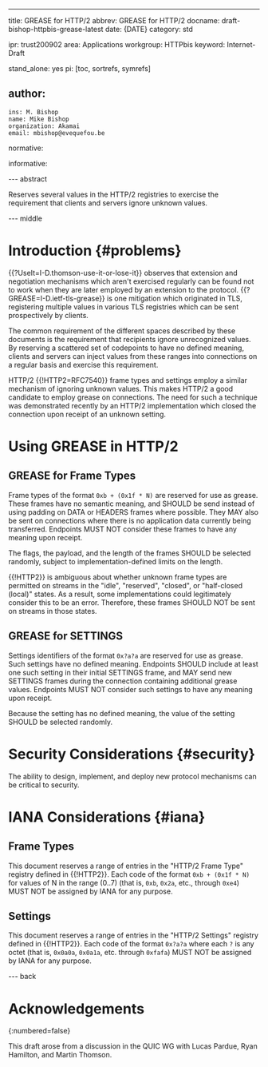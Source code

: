 ---
title: GREASE for HTTP/2
abbrev: GREASE for HTTP/2
docname: draft-bishop-httpbis-grease-latest
date: {DATE}
category: std

ipr: trust200902
area: Applications
workgroup: HTTPbis
keyword: Internet-Draft

stand_alone: yes
pi: [toc, sortrefs, symrefs]

author:
  -
    ins: M. Bishop
    name: Mike Bishop
    organization: Akamai
    email: mbishop@evequefou.be

normative:

informative:



--- abstract

Reserves several values in the HTTP/2 registries to exercise the requirement
that clients and servers ignore unknown values.

--- middle

# Introduction        {#problems}

{{?UseIt=I-D.thomson-use-it-or-lose-it}} observes that extension and negotiation
mechanisms which aren't exercised regularly can be found not to work when they
are later employed by an extension to the protocol.
{{?GREASE=I-D.ietf-tls-grease}} is one mitigation which originated in TLS,
registering multiple values in various TLS registries which can be sent
prospectively by clients.

The common requirement of the different spaces described by these documents is
the requirement that recipients ignore unrecognized values.  By reserving a
scattered set of codepoints to have no defined meaning, clients and servers can
inject values from these ranges into connections on a regular basis and exercise
this requirement.

HTTP/2 {{!HTTP2=RFC7540}} frame types and settings employ a similar mechanism of
ignoring unknown values. This makes HTTP/2 a good candidate to employ grease on
connections. The need for such a technique was demonstrated recently by an
HTTP/2 implementation which closed the connection upon receipt of an unknown
setting.


# Using GREASE in HTTP/2

## GREASE for Frame Types

Frame types of the format `0xb + (0x1f * N)` are reserved for use as grease.
These frames have no semantic meaning, and SHOULD be send instead of using
padding on DATA or HEADERS frames where possible.  They MAY also be sent on
connections where there is no application data currently being transferred.
Endpoints MUST NOT consider these frames to have any meaning upon receipt.

The flags, the payload, and the length of the frames SHOULD be selected
randomly, subject to implementation-defined limits on the length.

{{!HTTP2}} is ambiguous about whether unknown frame types are permitted on
streams in the "idle", "reserved", "closed", or "half-closed (local)" states.
As a result, some implementations could legitimately consider this to be an
error.  Therefore, these frames SHOULD NOT be sent on streams in those states.

## GREASE for SETTINGS

Settings identifiers of the format `0x?a?a` are reserved for use as grease.
Such settings have no defined meaning.  Endpoints SHOULD include at least one
such setting in their initial SETTINGS frame, and MAY send new SETTINGS frames
during the connection containing additional grease values.  Endpoints MUST NOT
consider such settings to have any meaning upon receipt.

Because the setting has no defined meaning, the value of the setting SHOULD be
selected randomly.


# Security Considerations {#security}

The ability to design, implement, and deploy new protocol mechanisms can be
critical to security.

# IANA Considerations {#iana}

## Frame Types

This document reserves a range of entries in the "HTTP/2 Frame Type" registry
defined in {{!HTTP2}}.  Each code of the format `0xb + (0x1f * N)` for values of
N in the range (0..7) (that is, `0xb`, `0x2a`, etc., through `0xe4`) MUST NOT be
assigned by IANA for any purpose.

## Settings

This document reserves a range of entries in the "HTTP/2 Settings" registry
defined in {{!HTTP2}}.  Each code of the format `0x?a?a` where each `?` is any
octet (that is, `0x0a0a`, `0x0a1a`, etc. through `0xfafa`) MUST NOT be assigned
by IANA for any purpose.

--- back

# Acknowledgements
{:numbered=false}

This draft arose from a discussion in the QUIC WG with Lucas Pardue, Ryan
Hamilton, and Martin Thomson.
